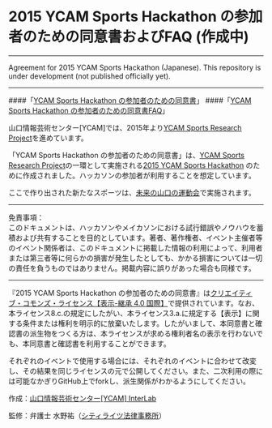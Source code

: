 # 2015 YCAM Sports Hackathon の参加者のための同意書およびFAQ (作成中)  

----

Agreement for 2015 YCAM Sports Hackathon (Japanese). This repository is under development (not published officially yet).

----

####「[YCAM Sports Hackathon の参加者のための同意書](https://github.com/YCAMInterlab/SportsHackathon_ConsentForm/blob/master/Consent_Form_for_2015_YCAM_Sports_Hackathon.md)」
####「[YCAM Sports Hackathon の参加者のための同意書FAQ](https://github.com/YCAMInterlab/SportsHackathon_ConsentForm/blob/master/FAQ.md)」



山口情報芸術センター[YCAM]では、2015年より[YCAM Sports Research Project](http://www.ycam.jp/projects/ycam-sports-research-project/)を進めています。
    
「YCAM Sports Hackathon の参加者のための同意書」は、[YCAM Sports Research Project](http://www.ycam.jp/projects/ycam-sports-research-project/)の一環として実施される[2015 YCAM Sports Hackathon](http://www.ycam.jp/events/2015/sports-hackathon/) のために作成されました。ハッカソンの参加者が利用することを想定しています。  
  
ここで作り出された新たなスポーツは、[未来の山口の運動会](http://www.ycam.jp/events/2015/sports-meeting/)で実施されます。  


----

免責事項：  
このドキュメントは、ハッカソンやメイカソンにおける試行錯誤やノウハウを蓄積および共有することを目的としています。著者、著作権者、イベント主催者等のイベント関係者は、このドキュメントに掲載した情報の利用によって、利用者または第三者等に何らかの損害が発生したとしても、かかる損害については一切の責任を負うものではありません。掲載内容に誤りがあった場合も同様です。

----

『2015 YCAM Sports Hackathon の参加者のための同意書』は[クリエイティブ・コモンズ・ライセンス【表示-継承 4.0 国際】](http://creativecommons.org/licenses/by-sa/4.0/deed.ja)で提供されています。なお、本ライセンス8.c.の規定にしたがい、本ライセンス3.a.に規定する【表示】に関する条件または権利を明示的に放棄いたします。したがいまして、本同意書と確認書の派生物をつくる方は、本ライセンスが求める権利者名の表示を行わないでも、本同意書と確認書を利用することができます。

それぞれのイベントで使用する場合には、それぞれのイベントに合わせて改変し、その結果を同じライセンスの元で公開してください。また、二次利用の際には可能なかぎりGitHub上でforkし、派生関係がわかるようにしてください。

作成：[山口情報芸術センター[YCAM] InterLab](http://interlab.ycam.jp)  

監修：弁護士 水野祐（[シティライツ法律事務所](http://citylights-lawoffice.tumblr.com)）

  
  